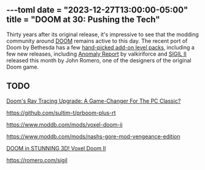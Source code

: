 ---toml
date = "2023-12-27T13:00:00-05:00"
title = "DOOM at 30: Pushing the Tech"
---

Thirty years after its original release, it's impressive to see that the modding community around [DOOM](https://en.wikipedia.org/wiki/Doom_%281993_video_game%29) remains active to this day. The recent port of Doom by Bethesda has a few [hand-picked add-on level packs](https://doomwiki.org/wiki/Official_add-ons), including a few new releases, including [Anomaly Report](https://doomwiki.org/wiki/Anomaly_Report) by valkiriforce and [SIGIL II](https://romero.com/sigil) released this month by John Romero, one of the designers of the original Doom game.



## TODO

[Doom's Ray Tracing Upgrade: A Game-Changer For The PC Classic?](https://youtu.be/yKHiwnZ3zJo)

https://github.com/sultim-t/prboom-plus-rt

https://www.moddb.com/mods/voxel-doom-ii

https://www.moddb.com/mods/nashs-gore-mod-vengeance-edition

[DOOM in STUNNING 3D! Voxel Doom II](https://youtu.be/nN_th4cnSfI)

https://romero.com/sigil